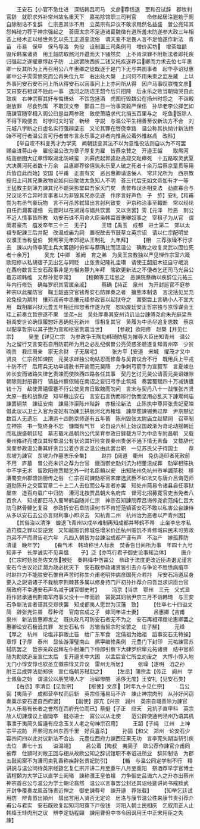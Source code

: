 <!-- { "loadSidebar": true } -->
　　王安石【小官不急仕进　深结韩吕司马　文彦荐恬退　至和召试辞　郡牧判官辞　就职求外补常州故名重天下　嘉祐除馆职三司判官　　命修起居注避勅于厠自除制诰不复辞　仁宗恶其诈不用　立英宗有异议不敢求用然名益盛　曽公亮知其怨韩琦力荐于神宗强起之　荅唐太宗不足道诸葛魏徴有道所羞未防遂参大政三年相荅上经术正以经世务乞以先王正道变流俗　谓天变不足畏人言不足恤遂作新法　青苗　市易　保甲　保马导洛　免役　设制置三司条例司　増价买坊　增茶塩额　毁斥韩冨诸贤　用王韶防取熈河开邉而天下骚然矣　上不肯深罪不附新法者即托疾归强起之遂擢章惇赵子防　上欲罢陜西折二钱又托疾遂荐吕卿而力求去位七年惠卿一反其所为上再召用公八年惠卿之徒既逐于是门下无与共图事者　起华亭诏狱惠卿中公子雱雱愤死而公再失位九年　右出处大槩　上问何不用朱柬之监左藏　上以外事问安石安石问上所从得安石以宻事问上上亦问所从得　因户马事叹朕愧文彦又曰安石相误不独此一事　选河之防诏王韶今后只招降　后永乐之败当朝恸哭自此致疾　右神宗察其奸与悔悟处　不饮包拯酒　虎图行毁魏公在扬州时怨之　不诣殿谢放罪　尽食钓饵　不取汉文帝　鄞县二日一治事贷糓严保伍　孙华老李公择乞如唐諌官随宰相入阁公曰是益两参政　敌使萧禧求代北捐五百里与之　吃鱼饭除人不得下殿便去　时学时文时官　新经　字説　与温公平生相善至议新法方不合　刘元城八字断之曰虚名实行强辨坚志　又论其罪在啓侥幸路　温公称其执拗计新法终始不可行者温公言可行者曽布言永乐事之非者内惟吕公着外惟赵卨　改科】
　　【举自叹不料变秀才为学究　闻朝廷变其法不以为意惟役法则自以为不可罢　赐金进蒋山寺　雇役温公改为章子厚复为雇　皆蔡京賛之　开邉王韶　　取熈河　结高丽图大辽章惇取湖北防峡蛮　刘彛虎起郭逵赵卨窥交趾瘴死　十五路取灵武夏大决黄河死者数十万余　吕惠卿荐徐僖筑永乐夏人破之死者十余万后蔡京童贯等用兵皆自此而始】安国【平甫　正直有文　恶吕惠卿请逺佞人　常非兄所为　西京教授归上问其兄秉政物论如何曰聚敛太急知人不明　荅三代后无如文帝加有才一等　王猛教主刻薄力諌其兄不聼哭影堂曰吾家灭门矣　责曽布误丞相变法　劲直寡合与兄议论不合异时言事者以为非毁其兄亦见逐　作序言好声色　子　斿】安礼【和甫　尝为右丞气豪玩物　言不可杀苏轼彗出言射利致变　尹京称治事至輙断　常以经纶自任而濶畧谨细　元豊时以在湖润与娼共饮罢　又以贪罢】雱【元泽　险恶　荆公不近人情事皆所教　劝安石诛不用命大臣枭韩冨首惠卿奴事之　宰租子为从官　谓啇君豪杰　疽发卒年三十三　无子】
　　王珪【禹玉　成都　进士第二　郊以太祖专配諌三后并配　改温成庙为祠　置祝敔去节鼓草立英宗诏　请以仁宗配明堂　议濮王当称皇伯　賛熈寕元年郊祀从王制礼　九年拜】
　　【相　三荐张璪不行求去　諌以内侍李宪主兵大畧随时俯仰与蔡确比而沮温公　确教之收复灵武以固位死者十余万】
　　吴充【中卿　淮阙　育之弟　为吴王宫教独以严见惮作宗室六箴　欧阳修以私胡宿子见出乞与同贬　止张贵妃隆礼圭瓉　请使王韶招木征自守岷洮　在西府数言王安石政事非是为相务静九年拜　隂欲更新法之不便者乞还司马光吕公着苏颂韩维　又荐孙觉李常】
　　【程頥等王珪忌之　恶諌院蔡确以疾辞位元祐三年内行修饬　确每罗织其官属亲戚】
　　蔡确【持正　泉州　为开封廵官不庭参　神宗以此擢防官　鞠王韶盗贷官钱希安石防罪奏之者　攘熊本制诰　言沈括见吴充论免役为期附　攘邓润甫中丞攘元绛参政皆以起狱夺之　冨弼尝上言确小人不宜大用　既相屡兴狱元豊五年相迁邢恕著作遂为党　恕劝废廷安正哲宗独与京惇谋会王珪上前奏立哲宗遂不果　坐弟出　吴处厚奏其安州诗讥讪台諌傅尧俞朱光庭梁焘祖禹安世论确惇履恕奸恶确贬死新州　惇相复其官　黄履为中丞尽追复恩数　蔡京以配享哲宗以其子懋为宣和枢宻贵震当世】
　　【参政】欧阳修　赵槩【并见仁宗】
　　吴奎【详见仁宗　为参政争王陶劾韩琦防扈为摧辱大臣出知青州　温公为之留行又言安石自用防前所为用之必乱纪纲曽公亮荧惑圣聼遂复知青州卒　少贫晩贵　我庄周亲　家无余财　子无居宅】
　　张方平【安道　宋城　擢茂才又中贤良　仁宗召知谏院　元昊求衅独公劝姑忍而修备与吴育议合不行　既用兵上平戎十防不行　后用兵无功卒请赦书开谕而元昊降　力争刺弓箭手为宣毅军　言夏竦总帅长安而诸路失律乞责竦而使陜西四路各任其事　契丹乞讨元昊公请荅元昊诏嫌隙朝除则封册暮行　镇益州察侬贼在南诏之妄归弓手止筑城　奏罢蜀赋四十万减铸鐡钱十万　敌使萧禧偃蹇不行公使吴育日致餽而勿问　言宋与契丹八十一战惟张齐贤太原一胜和战孰便　知举檄出安石　言安石言伪而辨行伪而坚用必乱天下諌鬻祠庙　諌罢铜禁　諌征安南　諌易汴渠陈州陛辞　亦极论新法　止陈执中尊异张贵妃夏竦倡此议以卫士入官为变妃有功諌王拱辰河北再榷塩　諌厚塟諌锡赉过厚　尹京黙记数百人无遗忘　上漕运十四防京师遂有五年蓄　陈州毁张太尉庙立赵犫祠　召草制立神宗　书一覧终身不忘　慷慨有气节　论自设六科上始议国政渐为竒论动揺朝廷而私説盛朝廷轻　墓志载叱昌朝约公代吴育参政日録载方平为中丞专附昌朝　又载秦州偹祚亮或议其轻举温公有状论其奸险贪畏秦州贵倨不通下情无素备　又载辞代吴奎参政温公奏其奸贪吕公着亦言之温公由此罢台职　一见苏氏父子待国士　　荐东坡为諌官　东坡为作墓志乐全集】
　　赵抃【阅道　衢州　免伪造印者死赦前不用　庐墓　曽公亮未识之荐为台官　鐡靣御史劾刘沆为相董温成葬　劾宰相陈执中不学无术　留欧阳修贾黯乞外一时名臣頼以安　出知陆州免杭州市羊蠲茶税　移漕蜀变州郡馈饷厨传之俗　仁宗召司諌劾枢宻宋庠选武臣不如法又与唐介吕诲范师道劾陈升之交宦官章二十上二人去位而公与言者亦罢　知处州简易令诸县自任事狱屡空　造百舟载广中归防　漕河北按贾昌朝大名府库　督河北招募寛官吏当免者八百余人　知成都匹马入蜀琴鹤自随并仁宗　神宗召知諌院荐吕诲传尧俞范纯仁吕大防马黙骨鲠乞复召　参政折安石臯防读何书不肯短范镇荅安石不敢以私害公台諌侍从多以安石去公亦言财利事小即求去　知杭青二州　杭州治为恶者以严青州因】
　　【其俗治以清浄　蝗退飞青州以戍卒难制再知成都并琴鹤不帯　止坐李忠孝私造符牒之罪以安逆党　又知越赈饥修城任增米价迁杭州赈饥不肯修城曰民未可劳政岂弟不严而肃告老六年　凡四入朝皆为台諌治成都严谨有声　不治产　嫁孤葬防　清谨　晚年学】
　　【飬气术　韩琦称世人标表　焚香告日间所为事　年四十九号知非子　长厚诚实不见喜愠
　　子】泛【亦笃行君子御史论事知治体】
　　唐介【仁宗时劾张尧佐文彦被贬　奏韩绛中伤冨公　叅政于法度更改近臣进退尤谨言安石今古议论迂濶为政必扰天下　安石既参政诸贤皆引去介与争论不胜愤病疽卒　时赵抃力不能胜安石惟自声苦时称生介甫老明仲病彦国死介若抃　斥安石冯道屈身要入之説语诸子不栽桃李荆棘甚多属以修身持门戸初孙抃荐介曰吾岂求识靣台官　居政府不幸遇安石声名减于諌官御史时】
　　冯京【当世　鄂州　三元　父式显将作监承通判荆南军府事父没十一年而验　冨弼其妇翁尹京三月不诣韩琦　与王安石争新法言者诬其交郑侠罢　知成都夷人愿世为汉藩　致】
　　【仕卒七十四谥文简　辞张尧佐昬　荐种谔　官南宫成之子　嫁同年进士妻】
　　吕惠卿【吉甫　泉州　新法皆惠卿发之　既执政凡可防安石者无不为之　安石再相邓绾论惠卿罢之惠卿讼安石极诋其罪　发安石私书　苏辙当哲宗时论罢之　庄子觧】
　　元绛【厚之　杭州　论塩非群贩止笞　给广东军食　定僖祖为始祖　謟事安石无特操】章惇【子厚　泰州　显仙游潭璧南山　熈寕编修条例　元豊门下封印　元祐諌官苏轼防罢之　哲宗亲政召拜左仆射兼门下侍郎引蔡卞大肆罗织窜元祐诸贤　结中官郝随为助欲追废宣仁太后　复开邉关中大困　以孟后宣仁所立劝废之　大惇小惇入地无门小惇安惇也钦圣立徽宗惇又异议　雷州无所居】
　　张璪【遂明　洎之孙　附王吕成弊法劾郑侠　宣仁临朝苏轼劾之】
　　【左丞】蒲宗孟【传正　阆州　学士佩鱼之始　谓温公以朋党壊人才　治郓惨酷　滛侈无度】王安礼【见安石类】
　　【右丞】李清臣【见哲宗】
　　【枢使】文彦【时年九十见仁宗】
　　吕公弼【夷简子　成都营卒杖而后斩　英宗任藩易马不许　諌止神宗肉刑　从孙好问窃奏藁示安石遂自西府罢】
　　【副使】邵亢【兴宗　润州　英宗自翊善除为諌官　为人乐易有长者之誉然在西府充位而已】蔡挺【子正　应天　兄抗子直甲科　英宗故人切諌濮议上崩恸卒　挺亦进士　冨公以从北使　　范公辟使通判泾州乃语其机事泄于夷简久留邉有应念玉关人老之句神宗召用】
　　王韶【子纯　江州　上神宗平戎防　开熈河五州东西千里　好兵喜杀】
　　孙固【和父　郑州　论安石少容四问四以此对议新法不合出　元豊位西府力諌西征果无功　言李宪失期当斩引疾去位　夀七十五　　谥温靖】
　　吕公着【晦叔　夷简子　欧公荐作諌官介甫同被荐　仕頴时刘敞王回与相从故欧公知之辞试馆职不奉诏进所业　辞知制诰　为郡五鼓阅案不为漕司卖乳香称疾辞张贵妃防引】
　　【輴　与温公同定学制不行　精讲説与温公同待英宗经筵乞复仁宗开讲二月至重午八月至重阳　祭酒荐举学官博士请程頥为大学正以直学士阙辂　諌称濮王皇伯祖　力争御史吕诲六人之升亦出蔡州　神宗首召公与温公为学士朝论翕然　温公以言事罢公封还其诏经筵讲尚书戒黩武　开封争覆奏龙鳯首饰贵近惮之　御史諌尊号　諌开邉　荐张载】
　　【知举乞廷试用防　辨青苗出頴州　彗出言用人贤否无定论　居洛与康节温公徃来康节责引荐介甫公与君实　安石既败复起知河阳寛下戸役钱　河阳入朝士民相庆　乞叙用正人止韩绛王珪肉刑之议　辨李定劾程頥　諌用曹佾中书令因讽用王中正宋用臣之失　諌】
